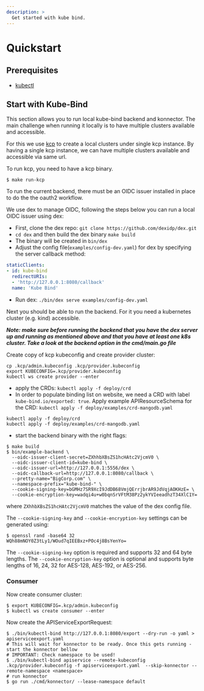 ```yaml
---
description: >
  Get started with kube bind.
---
```


# Quickstart

## Prerequisites

- [kubectl](https://kubernetes.io/docs/tasks/tools/#kubectl)

## Start with Kube-Bind

This section allows you to run local kube-bind backend and konnector.
The main challenge when running it locally is to have multiple clusters available and accessible.

For this we use [kcp](https://github.com/kcp-dev/kcp) to create a local clusters under single kcp instance.
By having a single kcp instance, we can have multiple clusters available and accessible via same url.

To run kcp, you need to have a kcp binary.

```shell
$ make run-kcp
```

To run the current backend, there must be an OIDC issuer installed in place to do the
the oauth2 workflow.

We use dex to manage OIDC, following the steps below you can run a local OIDC issuer using dex:
* First, clone the dex repo: `git clone https://github.com/dexidp/dex.git`
* `cd dex` and then build the dex binary `make build`
* The binary will be created in `bin/dex`
* Adjust the config file(`examples/config-dev.yaml`) for dex by specifying the server callback method:
```yaml
staticClients:
- id: kube-bind
  redirectURIs:
  - 'http://127.0.0.1:8080/callback'
  name: 'Kube Bind'
```
* Run dex: `./bin/dex serve examples/config-dev.yaml`

Next you should be able to run the backend. For it you need a kubernetes cluster (e.g. kind)
accessible.

***Note: make sure before running the backend that you have the dex server up and running as mentioned above
and that you have at least one k8s cluster. Take a look at the backend option in the cmd/main.go file***

Create copy of kcp kubeconfig and create provider cluster:

```shell
cp .kcp/admin.kubeconfig .kcp/provider.kubeconfig
export KUBECONFIG=.kcp/provider.kubeconfig
kubectl ws create provider --enter
```

* apply the CRDs: `kubectl apply -f deploy/crd`
* In order to populate binding list on website, we need a CRD with label `kube-bind.io/exported: true`. Apply example APIResourceSchema for the CRD: `kubectl apply -f deploy/examples/crd-mangodb.yaml`

```shell
kubectl apply -f deploy/crd
kubectl apply -f deploy/examples/crd-mangodb.yaml
```

* start the backend binary with the right flags:
```shell
$ make build
$ bin/example-backend \
  --oidc-issuer-client-secret=ZXhhbXBsZS1hcHAtc2VjcmV0 \
  --oidc-issuer-client-id=kube-bind \
  --oidc-issuer-url=http://127.0.0.1:5556/dex \
  --oidc-callback-url=http://127.0.0.1:8080/callback \
  --pretty-name="BigCorp.com" \
  --namespace-prefix="kube-bind-" \
  --cookie-signing-key=bGMHz7SR9XcI9JdDB68VmjQErrjbrAR9JdVqjAOKHzE= \
  --cookie-encryption-key=wadqi4u+w0bqnSrVFtM38Pz2ykYVIeeadhzT34XlC1Y=
```

where `ZXhhbXBsZS1hcHAtc2VjcmV0` matches the value of the dex config file.

The `--cookie-signing-key` and `--cookie-encryption-key` settings can be generated using:
```shell
$ openssl rand -base64 32
WQh88mNOY0Z3tLy1/WOud7qIEEBxz+POc4j8BsYenYo=
```

The `--cookie-signing-key` option is required and supports 32 and 64 byte lengths.
The `--cookie-encryption-key` option is optional and supports byte lengths of 16, 24, 32 for AES-128, AES-192, or AES-256.

### Consumer
Now create consumer cluster:

```shell
$ export KUBECONFIG=.kcp/admin.kubeconfig
$ kubectl ws create consumer --enter
```

Now create the APIServiceExportRequest:

```shell
$ ./bin/kubectl-bind http://127.0.0.1:8080/export --dry-run -o yaml > apiserviceexport.yaml
# This will wait for konnector to be ready. Once this gets running - start the konnector bellow
# IMPORTANT: Check namespace to be used! 
$ ./bin/kubectl-bind apiservice --remote-kubeconfig .kcp/provider.kubeconfig -f apiserviceexport.yaml  --skip-konnector --remote-namespace <namespace>
# run konnector
$ go run ./cmd/konnector/ --lease-namespace default
```
